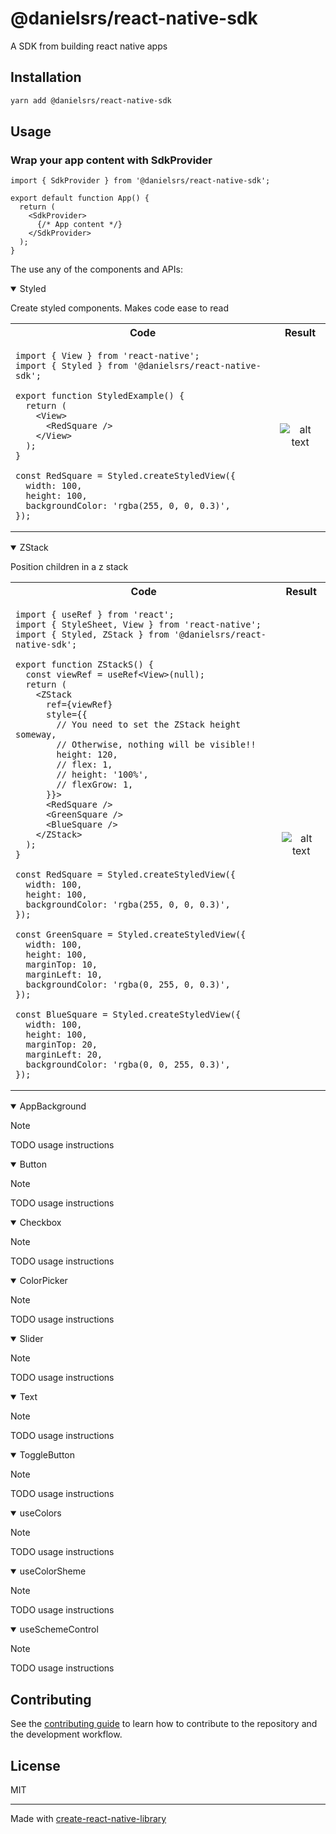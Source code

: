 # @danielsrs/react-native-sdk

A SDK from building react native apps

## Installation

```sh
yarn add @danielsrs/react-native-sdk
```

## Usage

### Wrap your app content with SdkProvider

```tsx
import { SdkProvider } from '@danielsrs/react-native-sdk';

export default function App() {
  return (
    <SdkProvider>
      {/* App content */}
    </SdkProvider>
  );
}
```

The use any of the components and APIs:

<details open>
<summary>Styled</summary>

Create styled components. Makes code ease to read
<table>
  <tr>
    <th> Code </th>
    <th> Result </th>
  </tr>
  <tr>

  <td>

  ```tsx
  import { View } from 'react-native';
  import { Styled } from '@danielsrs/react-native-sdk';

  export function StyledExample() {
    return (
      <View>
        <RedSquare />
      </View>
    );
  }

  const RedSquare = Styled.createStyledView({
    width: 100,
    height: 100,
    backgroundColor: 'rgba(255, 0, 0, 0.3)',
  });
  ```

  </td>
  <td>

  <p align="center">
    <img src="https://github.com/user-attachments/assets/53b3d7aa-84d8-4683-8302-2d5cb6d3af42" alt="alt text"/>
  </p>

  </td>
  </tr>
</table>
</details>

<!-- ZStack -->

<details open>
<summary>ZStack</summary>

Position children in a z stack
<table>
  <tr>
    <th> Code </th>
    <th> Result </th>
  </tr>
  <tr>

  <td>

  ```tsx
  import { useRef } from 'react';
  import { StyleSheet, View } from 'react-native';
  import { Styled, ZStack } from '@danielsrs/react-native-sdk';

  export function ZStackS() {
    const viewRef = useRef<View>(null);
    return (
      <ZStack
        ref={viewRef}
        style={{
          // You need to set the ZStack height someway,
          // Otherwise, nothing will be visible!!
          height: 120,
          // flex: 1,
          // height: '100%',
          // flexGrow: 1,
        }}>
        <RedSquare />
        <GreenSquare />
        <BlueSquare />
      </ZStack>
    );
  }

  const RedSquare = Styled.createStyledView({
    width: 100,
    height: 100,
    backgroundColor: 'rgba(255, 0, 0, 0.3)',
  });

  const GreenSquare = Styled.createStyledView({
    width: 100,
    height: 100,
    marginTop: 10,
    marginLeft: 10,
    backgroundColor: 'rgba(0, 255, 0, 0.3)',
  });

  const BlueSquare = Styled.createStyledView({
    width: 100,
    height: 100,
    marginTop: 20,
    marginLeft: 20,
    backgroundColor: 'rgba(0, 0, 255, 0.3)',
  });
  ```

  </td>
  <td>

  <p align="center">
    <img src="https://github.com/user-attachments/assets/045c24a2-d884-42a1-ac41-3d73bb8ae73c" alt="alt text"/>
  </p>

  </td>
  </tr>
</table>
</details>

<!-- AppBackground -->

<details open>
<summary>AppBackground</summary>
</details>

> [!NOTE]
> TODO usage instructions

<!-- Button -->

<details open>
<summary>Button</summary>
</details>

> [!NOTE]
> TODO usage instructions


<!-- Checkbox -->

<details open>
<summary>Checkbox</summary>
</details>

> [!NOTE]
> TODO usage instructions

<!-- ColorPicker -->

<details open>
<summary>ColorPicker</summary>
</details>

> [!NOTE]
> TODO usage instructions

<!-- Slider -->

<details open>
<summary>Slider</summary>
</details>

> [!NOTE]
> TODO usage instructions

<!-- Text -->

<details open>
<summary>Text</summary>
</details>

> [!NOTE]
> TODO usage instructions

<!-- ToggleButton -->

<details open>
<summary>ToggleButton</summary>
</details>

> [!NOTE]
> TODO usage instructions

<!-- useColors -->

<details open>
<summary>useColors</summary>
</details>

> [!NOTE]
> TODO usage instructions

<!-- useColorSheme -->

<details open>
<summary>useColorSheme</summary>
</details>

> [!NOTE]
> TODO usage instructions


<!-- useSchemeControl -->

<details open>
<summary>useSchemeControl</summary>
</details>

> [!NOTE]
> TODO usage instructions


## Contributing

See the [contributing guide](CONTRIBUTING.md) to learn how to contribute to the repository and the development workflow.

## License

MIT

---

Made with [create-react-native-library](https://github.com/callstack/react-native-builder-bob)
